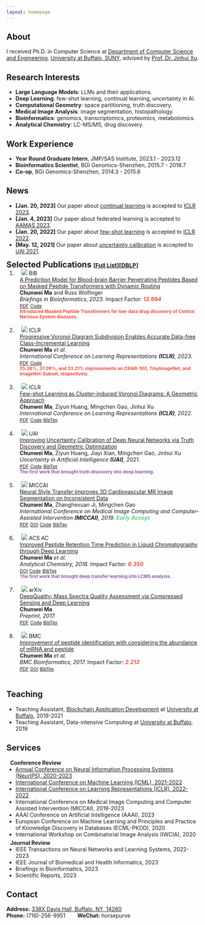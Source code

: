 ```yaml
---
layout: homepage
---
```


## About

I received Ph.D. in Computer Science at [Department of Computer Science and Engineering](https://engineering.buffalo.edu/computer-science-engineering.html), [University at Buffalo, SUNY](https://www.buffalo.edu/), advised by [Prof. Dr. Jinhui Xu](https://cse.buffalo.edu/~jinhui/).

## Research Interests

<!--
My research interest is **deep learning** powered by (high dimensional) **computational geometry**.
-->
- **Large Language Models**: LLMs and their applications.
- **Deep Learning**: few-shot learning, continual learning, uncertainty in AI.
- **Computational Geometry**: space partitioning, truth discovery. 
- **Medical Image Analysis**: image segmentation, histopathology. 
- **Bioinformatics**: genomics, transcriptomics, proteomics, metabolomics.
- **Analytical Chemistry**: LC-MS/MS, drug discovery.

<!--
<strong style="color:#e74d3c; font-weight:600">I am looking for a research intern position in the EU and the US. I'd appreciate a ping if you see a job I might fit.</strong>
-->

## Work Experience
- **Year Round Graduate Intern**,  JMP/SAS Institute,  2023.1 - 2023.12
- **Bioinformatics Scientist**,  BGI Genomics-Shenzhen,  2015.7 - 2018.7
- **Co-op**,  BGI Genomics-Shenzhen,  2014.3 - 2015.6

## News

- **[Jan. 20, 2023]** Our paper about [continual learning](https://openreview.net/forum?id=zJXg_Wmob03) is accepted to [ICLR 2023](https://iclr.cc/Conferences/2023).
- **[Jan. 4, 2023]** Our paper about federated learning is accepted to [AAMAS 2023](https://aamas2023.soton.ac.uk/program/accepted-papers/).
- **[Jan. 20, 2022]** Our paper about [few-shot learning](https://openreview.net/forum?id=6kCiVaoQdx9) is accepted to [ICLR 2022](https://iclr.cc/Conferences/2022).
- **[May. 12, 2021]** Our paper about [uncertainty calibration](https://proceedings.mlr.press/v161/ma21a.html) is accepted to [UAI 2021](https://www.auai.org/uai2021/accepted_papers).

<h2 id="publications" style="margin: 2px 0px -15px;">Selected Publications <temp style="font-size:15px;">[</temp><a href="https://scholar.google.com/citations?user=4NOrXN8AAAAJ&hl=en" target="_blank" style="font-size:15px;">Full List</a><temp style="font-size:15px;">]</temp><temp style="font-size:15px;">[</temp><a href="https://dblp.org/pid/195/7742.html" target="_blank" style="font-size:15px;">DBLP</a><temp style="font-size:15px;">]</temp></h2>

<div class="publications">
<ol class="bibliography">
<li>
<div class="pub-row">
  <div class="col-sm-3 abbr" style="position: relative;padding-right: 15px;padding-left: 15px;">
    <img src="./images/teaser/bbbp.png" class="teaser img-fluid z-depth-1">
            <abbr class="badge">BiB</abbr>
  </div>
  <div id="peng2021copo" class="col-sm-9" style="position: relative;width: 100%;padding-right: 4px;padding-left: 11px;">
      <div class="title"><a href="https://academic.oup.com/bib/article/24/6/bbad399/7434461">A Prediction Model for Blood-brain Barrier Penetrating Peptides Based on Masked Peptide Transformers with Dynamic Routing</a></div>
      <div class="author"><strong>Chunwei Ma</strong> and Russ Wolfinger</div>
      <div class="periodical"><em>Briefings in Bioinformatics, 2023.</em> Impact Factor: <strong><i style="color:#e74d3c">13.994</i></strong>
      </div>
    <div class="links">
      <a href="https://academic.oup.com/bib/article/24/6/bbad399/7434461" class="btn btn-sm z-depth-0" role="button" target="_blank" style="font-size:12px;">PDF</a>
      <a href="https://github.com/horsepurve/DeepB3P3" class="btn btn-sm z-depth-0" role="button" target="_blank" style="font-size:12px;">Code</a>      
      <br>
      <strong><small style="color:#e74d3c">Introduced Masked Peptide Transformers for low-data drug discovery of Central Nervous System diseases.</small></strong>
    </div>
  </div>
</div>
</li>

<br>

<li>
<div class="pub-row">
  <div class="col-sm-3 abbr" style="position: relative;padding-right: 15px;padding-left: 15px;">
    <img src="./images/teaser/ivorodemo.png" class="teaser img-fluid z-depth-1">
            <abbr class="badge">ICLR</abbr>
  </div>
  <div id="peng2021copo" class="col-sm-9" style="position: relative;width: 100%;padding-right: 4px;padding-left: 11px;">
      <div class="title"><a href="https://openreview.net/forum?id=zJXg_Wmob03">Progressive Voronoi Diagram Subdivision Enables Accurate Data-free Class-Incremental Learning</a></div>
      <div class="author"><strong>Chunwei Ma</strong> <i>et al.</i></div>
      <div class="periodical"><em>International Conference on Learning Representations <strong>(ICLR)</strong>, 2023.</em>
      </div>
    <div class="links">
      <a href="https://openreview.net/forum?id=zJXg_Wmob03" class="btn btn-sm z-depth-0" role="button" target="_blank" style="font-size:12px;">PDF</a>
      <a href="https://machunwei.github.io/ivoro" class="btn btn-sm z-depth-0" role="button" target="_blank" style="font-size:12px;">Code</a>      
      <br>
      <strong><small style="color:#e74d3c">25.26%, 37.09%, and 33.21% improvements on CIFAR-100, TinyImageNet, and ImageNet-Subset, respectively.</small></strong>
    </div>
  </div>
</div>
</li>

<br>
  
<li>
<div class="pub-row">
  <div class="col-sm-3 abbr" style="position: relative;padding-right: 15px;padding-left: 15px;">
    <img src="./images/teaser/DeepVoro.png" class="teaser img-fluid z-depth-1">
            <abbr class="badge">ICLR</abbr>
  </div>
  <div id="peng2021copo" class="col-sm-9" style="position: relative;width: 100%;padding-right: 4px;padding-left: 11px;">
      <div class="title"><a href="https://openreview.net/forum?id=6kCiVaoQdx9">Few-shot Learning as Cluster-induced Voronoi Diagrams: A Geometric Approach</a></div>
      <div class="author"><strong>Chunwei Ma</strong>, Ziyun Huang, Mingchen Gao, Jinhui Xu</div>
      <div class="periodical"><em>International Conference on Learning Representations <strong>(ICLR)</strong>, 2022.</em>
      </div>
    <div class="links">
      <a href="https://arxiv.org/pdf/2202.02471" class="btn btn-sm z-depth-0" role="button" target="_blank" style="font-size:12px;">PDF</a>
      <a href="https://github.com/horsepurve/DeepVoro" class="btn btn-sm z-depth-0" role="button" target="_blank" style="font-size:12px;">Code</a>
      <a href="./assets/bib/iclr22.txt" class="btn btn-sm z-depth-0" role="button" target="_blank" style="font-size:12px;">BibTex</a>
    </div>
  </div>
</div>
</li>

<br>

<li>
<div class="pub-row">
  <div class="col-sm-3 abbr" style="position: relative;padding-right: 15px;padding-left: 15px;">
    <img src="./images/teaser/illus.png" class="teaser img-fluid z-depth-1">
            <abbr class="badge">UAI</abbr>
  </div>
  <div id="peng2021copo" class="col-sm-9" style="position: relative;width: 100%;padding-right: 4px;padding-left: 11px;">
      <div class="title"><a href="https://proceedings.mlr.press/v161/ma21a.html">
Improving Uncertainty Calibration of Deep Neural Networks via Truth Discovery and Geometric Optimization</a></div>
      <div class="author"><strong>Chunwei Ma</strong>, Ziyun Huang, Jiayi Xian, Mingchen Gao, Jinhui Xu</div>
      <div class="periodical"><em>Uncertainty in Artificial Intelligence <strong>(UAI)</strong>, 2021.</em>
      </div>
    <div class="links">
      <a href="https://arxiv.org/abs/2106.14662" class="btn btn-sm z-depth-0" role="button" target="_blank" style="font-size:12px;">PDF</a>
      <a href="https://github.com/horsepurve/truly-uncertain" class="btn btn-sm z-depth-0" role="button" target="_blank" style="font-size:12px;">Code</a>
      <a href="./assets/bib/uai21.txt" class="btn btn-sm z-depth-0" role="button" target="_blank" style="font-size:12px;">BibTex</a>
      <br>
      <strong><small style="color:#8d5ba6">The first work that brought truth discovery into deep learning.</small></strong>
    </div>
  </div>
</div>
</li>

<br>

<li>
<div class="pub-row">
  <div class="col-sm-3 abbr" style="position: relative;padding-right: 15px;padding-left: 15px;">
    <img src="./images/teaser/bitmap.png" class="teaser img-fluid z-depth-1">
            <abbr class="badge">MICCAI</abbr>
  </div>
  <div id="peng2021copo" class="col-sm-9" style="position: relative;width: 100%;padding-right: 4px;padding-left: 11px;">
      <div class="title"><a href="https://link.springer.com/chapter/10.1007/978-3-030-32245-8_15">Neural Style Transfer Improves 3D Cardiovascular MR Image Segmentation on Inconsistent Data</a></div>
      <div class="author"><strong>Chunwei Ma</strong>, Zhanghexuan Ji, Mingchen Gao</div>
      <div class="periodical"><em>International Conference on Medical Image Computing and Computer-Assisted Intervention <strong>(MICCAI)</strong>, 2019.</em> <strong><i style="color:#59d47c">Early Accept</i></strong>
      </div>
    <div class="links">
      <a href="https://arxiv.org/pdf/1909.09716" class="btn btn-sm z-depth-0" role="button" target="_blank" style="font-size:12px;">PDF</a>
      <a href="https://link.springer.com/chapter/10.1007/978-3-030-32245-8_15" class="btn btn-sm z-depth-0" role="button" target="_blank" style="font-size:12px;">DOI</a>
      <a href="https://github.com/horsepurve/StyleSegor" class="btn btn-sm z-depth-0" role="button" target="_blank" style="font-size:12px;">Code</a>
      <a href="./assets/bib/miccai19.txt" class="btn btn-sm z-depth-0" role="button" target="_blank" style="font-size:12px;">BibTex</a>
    </div>
  </div>
</div>
</li>

<br>

<li>
<div class="pub-row">
  <div class="col-sm-3 abbr" style="position: relative;padding-right: 15px;padding-left: 15px;">
    <img src="./images/teaser/pip.png" class="teaser img-fluid z-depth-1">
            <abbr class="badge">ACS AC</abbr>
  </div>
  <div id="peng2021copo" class="col-sm-9" style="position: relative;width: 100%;padding-right: 4px;padding-left: 11px;">
      <div class="title"><a href="https://pubs.acs.org/doi/abs/10.1021/acs.analchem.8b02386">Improved Peptide Retention Time Prediction in Liquid Chromatography through Deep Learning</a></div>
      <div class="author"><strong>Chunwei Ma</strong> <i>et al.</i></div>
      <div class="periodical"><em>Analytical Chemistry, 2018.</em> Impact Factor: <strong><i style="color:#e74d3c">6.350</i></strong>
      </div>
    <div class="links">
      <a href="https://pubs.acs.org/doi/abs/10.1021/acs.analchem.8b02386" class="btn btn-sm z-depth-0" role="button" target="_blank" style="font-size:12px;">DOI</a>
      <a href="https://github.com/horsepurve/DeepRTplus" class="btn btn-sm z-depth-0" role="button" target="_blank" style="font-size:12px;">Code</a>
      <a href="./assets/bib/ac18.txt" class="btn btn-sm z-depth-0" role="button" target="_blank" style="font-size:12px;">BibTex</a>
      <br>
      <strong><small style="color:#8d5ba6">The first work that brought deep transfer learning into LCMS analysis.</small></strong>
    </div>
  </div>
</div>
</li>


<br>

<li>
<div class="pub-row">
  <div class="col-sm-3 abbr" style="position: relative;padding-right: 15px;padding-left: 15px;">
    <img src="./images/teaser/quality.png" class="teaser img-fluid z-depth-1">
            <abbr class="badge">arXiv</abbr>
  </div>
  <div id="peng2021copo" class="col-sm-9" style="position: relative;width: 100%;padding-right: 4px;padding-left: 11px;">
      <div class="title"><a href="https://github.com/horsepurve/DeepQuality">DeepQuality: Mass Spectra Quality Assessment via Compressed Sensing and Deep Learning</a></div>
      <div class="author"><strong>Chunwei Ma</strong></div>
      <div class="periodical"><em>Preprint, 2017.</em>
      </div>
    <div class="links">
      <a href="https://arxiv.org/pdf/1710.11430" class="btn btn-sm z-depth-0" role="button" target="_blank" style="font-size:12px;">PDF</a>
      <a href="https://github.com/horsepurve/DeepQuality" class="btn btn-sm z-depth-0" role="button" target="_blank" style="font-size:12px;">Code</a>
      <a href="./assets/bib/deepquality.txt" class="btn btn-sm z-depth-0" role="button" target="_blank" style="font-size:12px;">BibTex</a>
    </div>
  </div>
</div>
</li>

<br>

<li>
<div class="pub-row">
  <div class="col-sm-3 abbr" style="position: relative;padding-right: 15px;padding-left: 15px;">
    <img src="./images/teaser/XIC.png" class="teaser img-fluid z-depth-1">
            <abbr class="badge">BMC</abbr>
  </div>
  <div id="peng2021copo" class="col-sm-9" style="position: relative;width: 100%;padding-right: 4px;padding-left: 11px;">
      <div class="title"><a href="https://link.springer.com/article/10.1186/s12859-017-1491-5">
Improvement of peptide identification with considering the abundance of mRNA and peptide</a></div>
      <div class="author"><strong>Chunwei Ma</strong> <i>et al.</i></div>
      <div class="periodical"><em>BMC Bioinformatics, 2017.</em> Impact Factor: <strong><i style="color:#e74d3c">2.213</i></strong>
      </div>
    <div class="links">
      <a href="https://link.springer.com/content/pdf/10.1186/s12859-017-1491-5.pdf" class="btn btn-sm z-depth-0" role="button" target="_blank" style="font-size:12px;">PDF</a>
      <a href="https://link.springer.com/article/10.1186/s12859-017-1491-5" class="btn btn-sm z-depth-0" role="button" target="_blank" style="font-size:12px;">DOI</a>
      <a href="./assets/bib/bmc17.txt" class="btn btn-sm z-depth-0" role="button" target="_blank" style="font-size:12px;">BibTex</a>
    </div>
  </div>
</div>
</li>

<br>

</ol>
</div>

## Teaching

- Teaching Assistant, [Blockchain Application Development](https://cse.buffalo.edu/~bina/cse426/fall2021/index.html) at [University at Buffalo](https://www.buffalo.edu/), 2019-2021
- Teaching Assistant, Data-intensive Computing at [University at Buffalo](https://www.buffalo.edu/), 2019

## Services

<h4 style="margin:0 10px 0;">Conference Review</h4>

<ul style="margin:0 0 5px;">
  <li><a href="https://neurips.cc/Conferences/2021"><autocolor>Annual Conference on Neural Information Processing Systems (NeurIPS), 2020-2023</autocolor></a></li>
  <li><a href="https://icml.cc/Conferences/2022"><autocolor>International Conference on Machine Learning (ICML), 2021-2022</autocolor></a></li>
  <li><a href="https://iclr.cc/Conferences/2022"><autocolor>International Conference on Learning Representations (ICLR), 2022-2022</autocolor></a></li>
  <li><a><autocolor>International Conference on Medical Image Computing and Computer Assisted Intervention (MICCAI), 2019-2023</autocolor></a></li>
  <li><a><autocolor>AAAI Conference on Artificial Intelligence (AAAI), 2023</autocolor></a></li>
  <li><a><autocolor>European Conference on Machine Learning and Principles and Practice of Knowledge Discovery in Databases (ECML-PKDD), 2020</autocolor></a></li>
  <li><a><autocolor>International Workshop on Combinatorial Image Analysis (IWCIA), 2020</autocolor></a></li>
  <!--
  <li><a href="https://mmasia2021.uqcloud.net/"><autocolor>ACM MM Asia 2020-2021</autocolor></a></li>
  <li><a href="http://www.acml-conf.org/2021/"><autocolor>ACML 2021</autocolor></a></li>
  -->
</ul>

<h4 style="margin:0 10px 0;">Journal Review</h4>

<ul style="margin:0 0 5px;">
  <li><a><autocolor>IEEE Transactions on Neural Networks and Learning Systems, 2022-2023</autocolor></a></li>
  <li><a><autocolor>IEEE Journal of Biomedical and Health Informatics, 2023</autocolor></a></li>
  <li><a><autocolor>Briefings in Bioinformatics, 2023</autocolor></a></li>
  <li><a><autocolor>Scientific Reports, 2023</autocolor></a></li>
</ul>

## Contact
**Address:** [338X Davis Hall, Buffalo, NY, 14260](https://engineering.buffalo.edu/computer-science-engineering.html)
<br>
**Phone:** (716)-256-9951 &nbsp;&nbsp;&nbsp;&nbsp;&nbsp;&nbsp; **WeChat:** horsepurve
